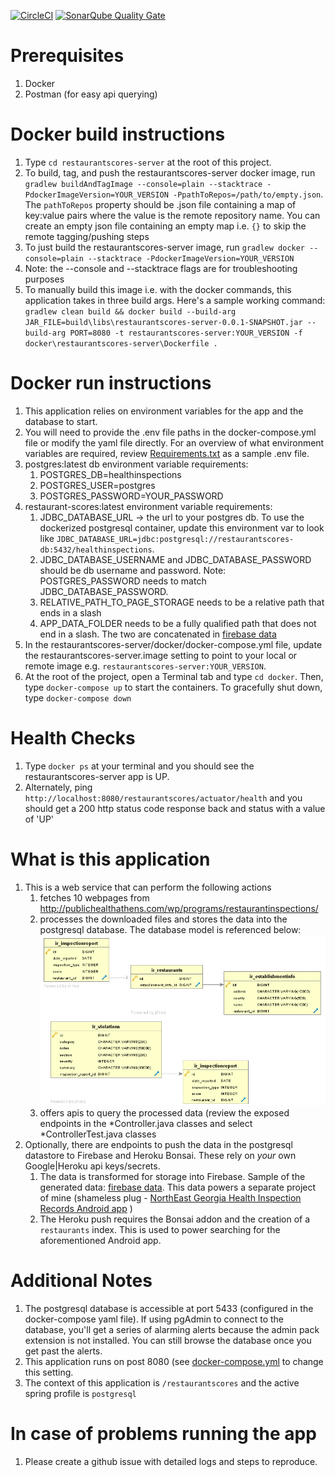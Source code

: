 [![CircleCI](https://circleci.com/gh/janoulle/NEGARestaurantScores/tree/master.svg?style=svg)](https://circleci.com/gh/janoulle/NEGARestaurantScores/tree/master)
[![SonarQube Quality Gate](https://sonarcloud.io/api/project_badges/measure?project=restaurantscores-project%3Arestaurantscores-server&metric=alert_status)](https://sonarcloud.io/dashboard?id=restaurantscores-project%3Arestaurantscores-server)


# Prerequisites

1. Docker
2. Postman (for easy api querying)

# Docker build instructions
1. Type ```cd restaurantscores-server``` at the root of this project.
2. To build, tag, and push the restaurantscores-server docker image, run ```gradlew buildAndTagImage --console=plain --stacktrace -PdockerImageVersion=YOUR_VERSION -PpathToRepos=/path/to/empty.json```. The `pathToRepos` property should be .json file containing a map of key:value pairs where the value is the remote repository name. You can create an empty json file containing an empty map i.e. `{}` to skip the remote tagging/pushing steps
3. To just build the restaurantscores-server image, run ```gradlew docker --console=plain --stacktrace -PdockerImageVersion=YOUR_VERSION```
4. Note: the --console and --stacktrace flags are for troubleshooting purposes
5. To manually build this image i.e. with the docker commands, this application takes in three build args. Here's a sample working command: ```gradlew clean build && docker build --build-arg JAR_FILE=build\libs\restaurantscores-server-0.0.1-SNAPSHOT.jar --build-arg PORT=8080 -t restaurantscores-server:YOUR_VERSION -f docker\restaurantscores-server\Dockerfile .```


# Docker run instructions

1. This application relies on environment variables for the app and the database to start.
2. You will need to provide the .env file paths in the docker-compose.yml file or modify the yaml file directly. For an overview of what environment variables are required, review [Requirements.txt](restaurantscores-server/Requirements.txt) as a sample .env file.
3. postgres:latest db environment variable requirements:
    1. POSTGRES_DB=healthinspections
    2. POSTGRES_USER=postgres
    3. POSTGRES_PASSWORD=YOUR_PASSWORD
4. restaurant-scores:latest environment variable requirements:
    1. JDBC_DATABASE_URL -> the url to your postgres db. To use the dockerized postgresql container, update this environment var to look like ```JDBC_DATABASE_URL=jdbc:postgresql://restaurantscores-db:5432/healthinspections```.
    2. JDBC_DATABASE_USERNAME and JDBC_DATABASE_PASSWORD should be db username and password. Note: POSTGRES_PASSWORD needs to match JDBC_DATABASE_PASSWORD.
    3. RELATIVE_PATH_TO_PAGE_STORAGE needs to be a relative path that ends in a slash
    4. APP_DATA_FOLDER needs to be a fully qualified path that does not end in a slash. The two are concatenated in [firebase data](restaurantscores-server/src/main/java/com/janeullah/healthinspectionrecords/domain/PathVariables.java)
5. In the restaurantscores-server/docker/docker-compose.yml file, update the restaurantscores-server.image setting to point to your local or remote image e.g. `restaurantscores-server:YOUR_VERSION`.
6. At the root of the project, open a Terminal tab and type `cd docker`. Then, type `docker-compose up` to start the containers. To gracefully shut down, type ```docker-compose down```

# Health Checks

1. Type `docker ps` at your terminal and you should see the restaurantscores-server app is UP.
2. Alternately, ping `http://localhost:8080/restaurantscores/actuator/health` and you should get a 200 http status code response back and status with a value of 'UP'

# What is this application

1. This is a web service that can perform the following actions
    1. fetches 10 webpages from http://publichealthathens.com/wp/programs/restaurantinspections/
    2. processes the downloaded files and stores the data into the postgresql database. The database model is referenced below: ![alt text](restaurantscores-server/src/main/resources/restaurantscores-erd.png "Entity Relationship diagram for RestaurantScores project")
    3. offers apis to query the processed data (review the exposed endpoints in the *Controller.java classes and select *ControllerTest.java classes
2. Optionally, there are endpoints to push the data in the postgresql datastore to Firebase and Heroku Bonsai. These rely on *your* own Google|Heroku api keys/secrets.
    1. The data is transformed for storage into Firebase. Sample of the generated data: [firebase data](restaurantscores-server/src/main/resources/firebase-schema.json). This data powers a separate project of mine (shameless plug - [NorthEast Georgia Health Inspection Records Android app](http://bit.ly/negarestauranthealthinspections) )
    2. The Heroku push requires the Bonsai addon and the creation of a `restaurants` index. This is used to power searching for the aforementioned Android app.

# Additional Notes

1. The postgresql database is accessible at port 5433 (configured in the docker-compose yaml file). If using pgAdmin to connect to the database, you'll get a series of alarming alerts because the admin pack extension is not installed. You can still browse the database once you get past the alerts.
2. This application runs on post 8080 (see [docker-compose.yml](restaurantscores-server/docker/docker-compose.yml) to change this setting.
3. The context of this application is `/restaurantscores` and the active spring profile is `postgresql`

# In case of problems running the app

1. Please create a github issue with detailed logs and steps to reproduce.